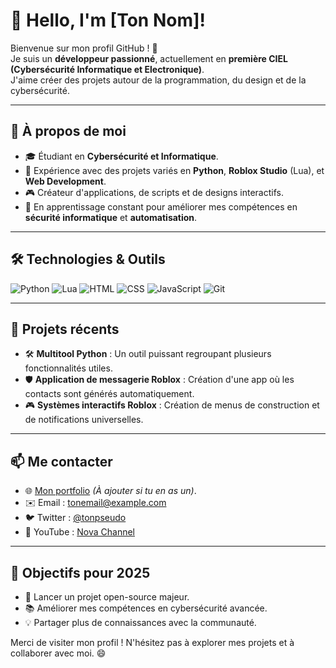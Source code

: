 # 👋 Hello, I'm [Ton Nom]!

Bienvenue sur mon profil GitHub ! 🚀  
Je suis un **développeur passionné**, actuellement en **première CIEL (Cybersécurité Informatique et Electronique)**.  
J'aime créer des projets autour de la programmation, du design et de la cybersécurité.

---

## 🚀 À propos de moi
- 🎓 Étudiant en **Cybersécurité et Informatique**.
- 🔧 Expérience avec des projets variés en **Python**, **Roblox Studio** (Lua), et **Web Development**.
- 🎮 Créateur d'applications, de scripts et de designs interactifs.
- 🌱 En apprentissage constant pour améliorer mes compétences en **sécurité informatique** et **automatisation**.

---

## 🛠️ Technologies & Outils
![Python](https://img.shields.io/badge/-Python-3776AB?logo=python&logoColor=white&style=flat-square)
![Lua](https://img.shields.io/badge/-Lua-2C2D72?logo=lua&logoColor=white&style=flat-square)
![HTML](https://img.shields.io/badge/-HTML-E34F26?logo=html5&logoColor=white&style=flat-square)
![CSS](https://img.shields.io/badge/-CSS-1572B6?logo=css3&logoColor=white&style=flat-square)
![JavaScript](https://img.shields.io/badge/-JavaScript-F7DF1E?logo=javascript&logoColor=black&style=flat-square)
![Git](https://img.shields.io/badge/-Git-F05032?logo=git&logoColor=white&style=flat-square)

---

## 🌟 Projets récents
- 🛠️ **Multitool Python** : Un outil puissant regroupant plusieurs fonctionnalités utiles.
- 🛡️ **Application de messagerie Roblox** : Création d'une app où les contacts sont générés automatiquement.
- 🎮 **Systèmes interactifs Roblox** : Création de menus de construction et de notifications universelles.

---

## 📫 Me contacter
- 🌐 [Mon portfolio](https://tonportfolio.com) *(À ajouter si tu en as un)*.
- ✉️ Email : [tonemail@example.com](mailto:tonemail@example.com)
- 🐦 Twitter : [@tonpseudo](https://twitter.com/tonpseudo)
- 🎥 YouTube : [Nova Channel](https://youtube.com)

---

## 🎯 Objectifs pour 2025
- 🚀 Lancer un projet open-source majeur.
- 📚 Améliorer mes compétences en cybersécurité avancée.
- 💡 Partager plus de connaissances avec la communauté.

Merci de visiter mon profil ! N'hésitez pas à explorer mes projets et à collaborer avec moi. 😄
